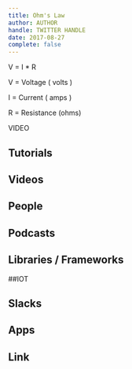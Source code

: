 ```yaml
---
title: Ohm's Law
author: AUTHOR
handle: TWITTER HANDLE
date: 2017-08-27
complete: false
---
```


V = I * R

V = Voltage ( volts )

I = Current ( amps )

R = Resistance (ohms)

VIDEO

## Tutorials

## Videos

## People

## Podcasts

## Libraries / Frameworks

##IOT

## Slacks

## Apps

## Link